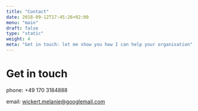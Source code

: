 ```yaml
---
title: "Contact"
date: 2018-09-12T17:45:26+02:00
menu: "main"
draft: false
type: "static"
weight: 4
meta: "Get in touch: let me show you how I can help your organisation"
---
```

# Get in touch

phone: +49 170 3184888

email: wickert.melanie@googlemail.com
